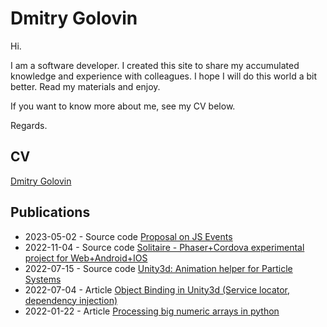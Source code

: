 
# Dmitry Golovin

Hi. 

I am a software developer. I created this site to share my accumulated knowledge and experience with colleagues. I hope I will do this world a bit better. Read my materials and enjoy.

If you want to know more about me, see my CV below. 

Regards.

## CV

<div class="badge-base LI-profile-badge" data-locale="ru_RU" data-size="medium" data-theme="light" data-type="VERTICAL" data-vanity="dgolovin-dev" data-version="v1"><a class="badge-base__link LI-simple-link" href="https://ru.linkedin.com/in/dgolovin-dev?trk=profile-badge">Dmitry Golovin</a></div>     
<script src="https://platform.linkedin.com/badges/js/profile.js" async defer type="text/javascript"></script>          


## Publications
- 2023-05-02 - Source code [Proposal on JS Events](https://github.com/dgolovin-dev/eventemitter3-typedevent) 
- 2022-11-04 - Source code [Solitaire - Phaser+Cordova experimental project for Web+Android+IOS](https://github.com/dgolovin-dev/cordova-phaser-solitaire)
- 2022-07-15 - Source code [Unity3d: Animation helper for Particle Systems](https://github.com/dgolovin-dev/unity3d-animation-with-particles)
- 2022-07-04 - Article [Object Binding in Unity3d (Service locator, dependency injection)](https://dgolovin-dev.github.io/article-unity3d-di/)
- 2022-01-22 - Article [Processing big numeric arrays in python](https://dgolovin-dev.github.io/article-processing-big-numeric-arrays-in-python/)

<script src='/assets/comments.js'></script>

